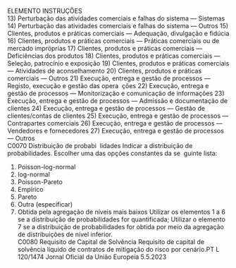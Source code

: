  
ELEMENTO  INSTRUÇÕES  
13) Perturbação das atividades comerciais e falhas do sistema — Sistemas 
14) Perturbação das atividades comerciais e falhas do sistema — Outros 
15) Clientes, produtos e práticas comerciais — Adequação, divulgação e fidúcia 
16) Clientes, produtos e práticas comerciais — Práticas comerciais ou de mercado 
impróprias 
17) Clientes, produtos e práticas comerciais — Deficiências dos produtos 
18) Clientes, produtos e práticas comerciais — Seleção, patrocínio e exposição 
19) Clientes, produtos e práticas comerciais — Atividades de aconselhamento 
20) Clientes, produtos e práticas comerciais — Outros 
21) Execução, entrega e gestão de processos — Registo, execução e gestão das opera ­
ções 
22) Execução, entrega e gestão de processos — Monitorização e comunicação de 
informações 
23) Execução, entrega e gestão de processos — Admissão e documentação de clientes 
24) Execução, entrega e gestão de processos — Gestão de clientes/contas de clientes 
25) Execução, entrega e gestão de processos — Contrapartes comerciais 
26) Execução, entrega e gestão de processos — Vendedores e fornecedores 
27) Execução, entrega e gestão de processos — Outros  
C0070  Distribuição de probabi ­
lidades  Indicar a distribuição de probabilidades. Escolher uma das opções constantes da se ­
guinte lista: 
1. Poisson-log-normal 
2. log-normal 
3. Poisson-Pareto 
4. Empírico 
5. Pareto 
6. Outra (especificar) 
7. Obtida pela agregação de níveis mais baixos 
Utilizar os elementos 1 a 6 se a distribuição de probabilidades for quantificada; Utilizar 
o elemento 7 se a distribuição de probabilidades for obtida por meio da agregação de 
distribuições de nível inferior.  
C0080  Requisito de Capital de 
Solvência  Requisito de capital de solvência líquido de contratos de mitigação do risco por cenário.PT  L 120/1474 Jornal Oficial da União Europeia 5.5.2023